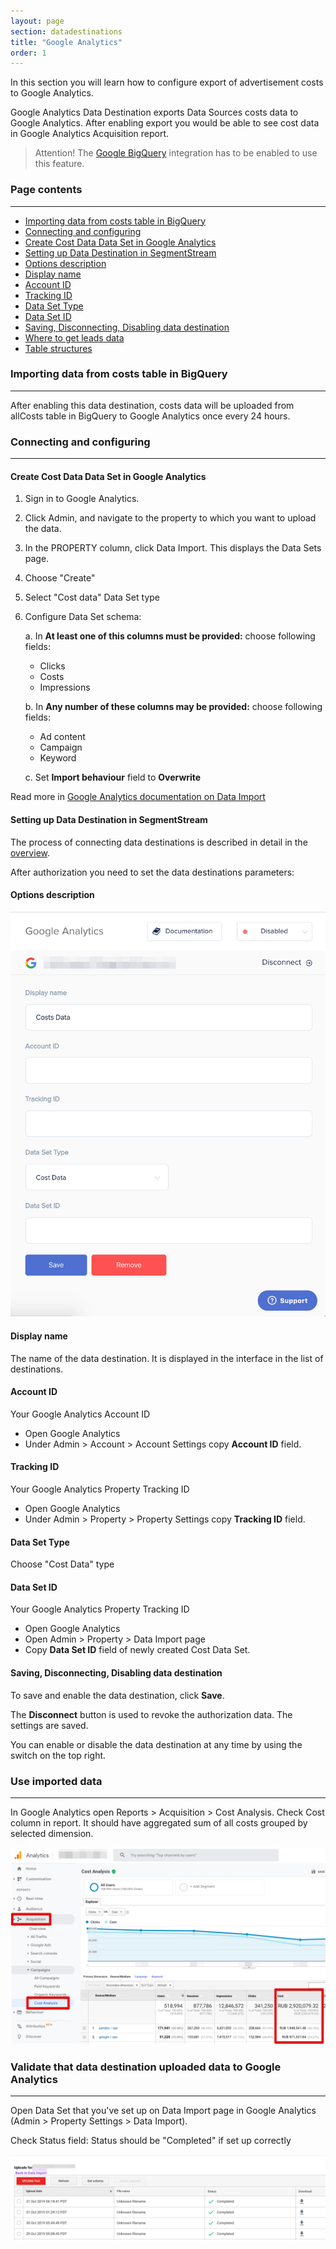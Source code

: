 ```yaml
---
layout: page
section: datadestinations
title: "Google Analytics"
order: 1
---
```


In this section you will learn how to configure export of advertisement costs to Google Analytics.

Google Analytics Data Destination exports Data Sources costs data to Google Analytics.
After enabling export you would be able to see cost data in Google Analytics Acquisition report.

> Attention! The [Google BigQuery](/integrations/google-bigquery) integration has to be enabled to use this feature.

### Page contents
------
<ul class="page-navigation">
  <li><a href="#importing-data">Importing data from costs table in BigQuery</a></li>
  <li><a href="#connecting-and-configuring">Connecting and configuring</a></li>
  <li><a href="#create-dataset">Create Cost Data Data Set in Google Analytics</a></li>
  <li><a href="#data-destination-setup">Setting up Data Destination in SegmentStream</a></li>
  <li><a href="#options-description">Options description</a></li>
  <li><a href="#display-name">Display name</a></li>
  <li><a href="#account-id">Account ID</a></li>
  <li><a href="#tracking-id">Tracking ID</a></li>
  <li><a href="#data-set-type">Data Set Type</a></li>
  <li><a href="#data-set-id">Data Set ID</a></li>
  <li><a href="#saving-disconnecting-disabling">Saving, Disconnecting, Disabling data destination</a></li>
  <li><a href="#where-to-get-leads-data">Where to get leads data</a></li>
  <li><a href="#table-structures">Table structures</a></li>
</ul>

### <a name="importing-data"></a>Importing data from costs table in BigQuery
------

After enabling this data destination, costs data will be uploaded from allCosts table in BigQuery to Google Analytics once every 24 hours.

### <a name="connecting-and-configuring"></a>Connecting and configuring
------

#### <a name="create-dataset"></a>Create Cost Data Data Set in Google Analytics
1. Sign in to Google Analytics.
2. Click Admin, and navigate to the property to which you want to upload the data.
3. In the PROPERTY column, click Data Import. This displays the Data Sets page.
4. Choose "Create"
5. Select "Cost data" Data Set type
6. Configure Data Set schema:

    a. In **At least one of this columns must be provided:** choose following fields:
    - Clicks
    - Costs
    - Impressions


    b. In **Any number of these columns may be provided:** choose following fields:
    - Ad content
    - Campaign
    - Keyword

    c. Set **Import behaviour** field to **Overwrite**


Read more in [Google Analytics documentation on Data Import](https://support.google.com/analytics/answer/3191589?hl=en#summary_data_import)

#### <a name="data-destination-setup"></a>Setting up Data Destination in SegmentStream

The process of connecting data destinations is described in detail in the [overview](https://docs.segmentstream.com/datadestinations/index).

After authorization you need to set the data destinations parameters:


#### <a name="options-description"></a>Options description
![](/img/datadestination.ga.1.png)

#### <a name="display-name"></a>Display name
The name of the data destination. It is displayed in the interface in the list of destinations.

#### <a name="account-id"></a>Account ID
Your Google Analytics Account ID
- Open Google Analytics
- Under Admin > Account > Account Settings copy **Account ID** field.


#### <a name="tracking-id"></a>Tracking ID
Your Google Analytics Property Tracking ID
- Open Google Analytics
- Under Admin > Property > Property Settings copy **Tracking ID** field.

#### <a name="data-set-type"></a>Data Set Type
Choose "Cost Data" type 

#### <a name="date-set-id"></a>Data Set ID
Your Google Analytics Property Tracking ID
- Open Google Analytics
- Open Admin > Property > Data Import page
- Copy **Data Set ID** field of newly created Cost Data Set.

#### <a name="saving-disconnecting-disabling"></a>Saving, Disconnecting, Disabling data destination
To save and enable the data destination, click **Save**.

The **Disconnect** button is used to revoke the authorization data. The settings are saved.

You can enable or disable the data destination at any time by using the switch on the top right.


### <a name=""></a>Use imported data
-------
In Google Analytics open Reports > Acquisition > Cost Analysis.
Check Cost column in report.
It should have aggregated sum of all costs grouped by selected dimension.

![](/img/datadestination.ga.2.png)

### <a name=""></a>Validate that data destination uploaded data to Google Analytics
-------
Open Data Set that you've set up on Data Import page in Google Analytics (Admin > Property Settings > Data Import).

Check Status field: Status should be "Completed" if set up correctly

![](/img/datadestination.ga.3.png)



